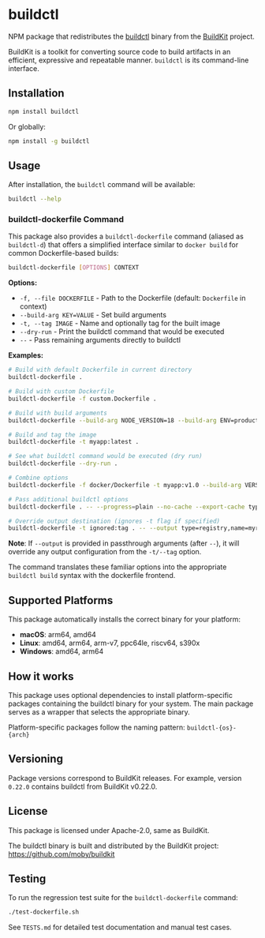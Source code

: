 # buildctl

NPM package that redistributes the [buildctl](https://github.com/moby/buildkit) binary from the [BuildKit](https://github.com/moby/buildkit) project.

BuildKit is a toolkit for converting source code to build artifacts in an efficient, expressive and repeatable manner. `buildctl` is its command-line interface.

## Installation

```bash
npm install buildctl
```

Or globally:

```bash
npm install -g buildctl
```

## Usage

After installation, the `buildctl` command will be available:

```bash
buildctl --help
```

### buildctl-dockerfile Command

This package also provides a `buildctl-dockerfile` command (aliased as `buildctl-d`) that offers a simplified interface similar to `docker build` for common Dockerfile-based builds:

```bash
buildctl-dockerfile [OPTIONS] CONTEXT
```

**Options:**
- `-f, --file DOCKERFILE` - Path to the Dockerfile (default: `Dockerfile` in context)
- `--build-arg KEY=VALUE` - Set build arguments
- `-t, --tag IMAGE` - Name and optionally tag for the built image
- `--dry-run` - Print the buildctl command that would be executed
- `--` - Pass remaining arguments directly to buildctl

**Examples:**

```bash
# Build with default Dockerfile in current directory
buildctl-dockerfile .

# Build with custom Dockerfile
buildctl-dockerfile -f custom.Dockerfile .

# Build with build arguments
buildctl-dockerfile --build-arg NODE_VERSION=18 --build-arg ENV=production .

# Build and tag the image
buildctl-dockerfile -t myapp:latest .

# See what buildctl command would be executed (dry run)
buildctl-dockerfile --dry-run .

# Combine options
buildctl-dockerfile -f docker/Dockerfile -t myapp:v1.0 --build-arg VERSION=1.0 ./src

# Pass additional buildctl options
buildctl-dockerfile . -- --progress=plain --no-cache --export-cache type=local,dest=/tmp/cache

# Override output destination (ignores -t flag if specified)
buildctl-dockerfile -t ignored:tag . -- --output type=registry,name=myregistry.com/image:latest,push=true
```

**Note**: If `--output` is provided in passthrough arguments (after `--`), it will override any output configuration from the `-t/--tag` option.

The command translates these familiar options into the appropriate `buildctl build` syntax with the dockerfile frontend.

## Supported Platforms

This package automatically installs the correct binary for your platform:

- **macOS**: arm64, amd64
- **Linux**: amd64, arm64, arm-v7, ppc64le, riscv64, s390x  
- **Windows**: amd64, arm64

## How it works

This package uses optional dependencies to install platform-specific packages containing the buildctl binary for your system. The main package serves as a wrapper that selects the appropriate binary.

Platform-specific packages follow the naming pattern: `buildctl-{os}-{arch}`

## Versioning

Package versions correspond to BuildKit releases. For example, version `0.22.0` contains buildctl from BuildKit v0.22.0.

## License

This package is licensed under Apache-2.0, same as BuildKit.

The buildctl binary is built and distributed by the BuildKit project: https://github.com/moby/buildkit

## Testing

To run the regression test suite for the `buildctl-dockerfile` command:

```bash
./test-dockerfile.sh
```

See `TESTS.md` for detailed test documentation and manual test cases.
